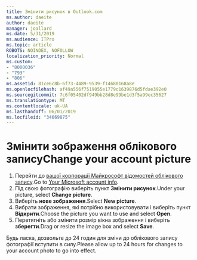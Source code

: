 ```yaml
---
title: Змінити рисунок в Outlook.com
ms.author: daeite
author: daeite
manager: joallard
ms.date: 5/31/2019
ms.audience: ITPro
ms.topic: article
ROBOTS: NOINDEX, NOFOLLOW
localization_priority: Normal
ms.custom:
- "8000036"
- "793"
- "806"
ms.assetid: 81ce6c8b-6f73-4489-9539-f14680168a8e
ms.openlocfilehash: af49a556f7519055e1779c1639876d5fdae392e0
ms.sourcegitcommit: 7c6f05402df949bb28d8e99be1d3f5a99ec35627
ms.translationtype: MT
ms.contentlocale: uk-UA
ms.lasthandoff: 06/01/2019
ms.locfileid: "34669875"
---
```

# <a name="change-your-account-picture"></a><span data-ttu-id="af195-102">Змінити зображення облікового запису</span><span class="sxs-lookup"><span data-stu-id="af195-102">Change your account picture</span></span>

1. <span data-ttu-id="af195-103">Перейти до [вашої корпорації Майкрософт відомостей облікового запису](https://go.microsoft.com/fwlink/p/?linkid=860841).</span><span class="sxs-lookup"><span data-stu-id="af195-103">Go to [Your Microsoft account info](https://go.microsoft.com/fwlink/p/?linkid=860841).</span></span>
2. <span data-ttu-id="af195-104">Під свою фотографію виберіть пункт **Змінити рисунок**.</span><span class="sxs-lookup"><span data-stu-id="af195-104">Under your picture, select **Change picture**.</span></span>
3. <span data-ttu-id="af195-105">Виберіть **нове зображення**.</span><span class="sxs-lookup"><span data-stu-id="af195-105">Select **New picture**.</span></span>
4. <span data-ttu-id="af195-106">Вибрати зображення, які потрібно використовувати і виберіть пункт **Відкрити**.</span><span class="sxs-lookup"><span data-stu-id="af195-106">Choose the picture you want to use and select **Open**.</span></span>
5. <span data-ttu-id="af195-107">Перетягніть або змінити розмір вікна зображення і виберіть **зберегти**.</span><span class="sxs-lookup"><span data-stu-id="af195-107">Drag or resize the image box and select **Save**.</span></span>

<span data-ttu-id="af195-108">Будь ласка, дозвольте до 24 годин для зміни до облікового запису фотографії вступити в силу.</span><span class="sxs-lookup"><span data-stu-id="af195-108">Please allow up to 24 hours for changes to your account photo to go into effect.</span></span>